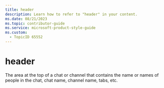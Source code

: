 ```yaml
---
title: header
description: Learn how to refer to "header" in your content.
ms.date: 08/21/2023
ms.topic: contributor-guide
ms.service: microsoft-product-style-guide
ms.custom:
  - TopicID 65552
---
```



# header

The area at the top of a chat or channel that contains the name or names of people in the chat, chat name, channel name, tabs, etc.


